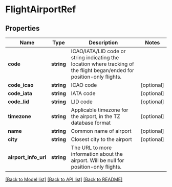 # FlightAirportRef

## Properties
Name | Type | Description | Notes
------------ | ------------- | ------------- | -------------
**code** | **string** | ICAO/IATA/LID code or string indicating the location where tracking of the flight began/ended for position-only flights. | 
**code_icao** | **string** | ICAO code | [optional] 
**code_iata** | **string** | IATA code | [optional] 
**code_lid** | **string** | LID code | [optional] 
**timezone** | **string** | Applicable timezone for the airport, in the TZ database format | [optional] 
**name** | **string** | Common name of airport | [optional] 
**city** | **string** | Closest city to the airport | [optional] 
**airport_info_url** | **string** | The URL to more information about the airport. Will be null for position-only flights. | 

[[Back to Model list]](../../README.md#documentation-for-models) [[Back to API list]](../../README.md#documentation-for-api-endpoints) [[Back to README]](../../README.md)

